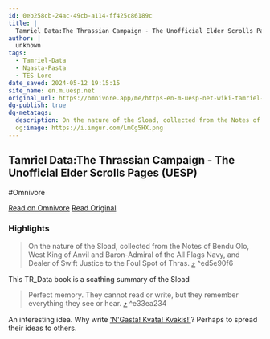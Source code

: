 ```yaml
---
id: 0eb258cb-24ac-49cb-a114-ff425c86189c
title: |
  Tamriel Data:The Thrassian Campaign - The Unofficial Elder Scrolls Pages (UESP)
author: |
  unknown
tags:
  - Tamriel-Data
  - Ngasta-Pasta
  - TES-Lore
date_saved: 2024-05-12 19:15:15
site_name: en.m.uesp.net
original_url: https://omnivore.app/me/https-en-m-uesp-net-wiki-tamriel-data-the-thrassian-campaign-18f6ba7d261
dg-publish: true
dg-metatags:
  description: On the nature of the Sload, collected from the Notes of Bendu Olo, West King of Anvil and Baron-Admiral of the All Flags Navy, and Dealer of Swift Justice to the Foul Spot of Thras.
  og:image: https://i.imgur.com/LmCg5HX.png
---
```


## Tamriel Data:The Thrassian Campaign - The Unofficial Elder Scrolls Pages (UESP)
#Omnivore

[Read on Omnivore](https://omnivore.app/me/https-en-m-uesp-net-wiki-tamriel-data-the-thrassian-campaign-18f6ba7d261)
[Read Original](https://en.m.uesp.net/wiki/Tamriel_Data:The_Thrassian_Campaign)

### Highlights

> On the nature of the Sload, collected from the Notes of Bendu Olo, West King of Anvil and Baron-Admiral of the All Flags Navy, and Dealer of Swift Justice to the Foul Spot of Thras. [⤴️](https://omnivore.app/me/https-en-m-uesp-net-wiki-tamriel-data-the-thrassian-campaign-18f6ba7d261#ed5e90f6-2d41-4d1c-8994-2d7b11e890fa)  ^ed5e90f6

This TR_Data book is a scathing summary of the Sload

> Perfect memory. They cannot read or write, but they remember everything they see or hear. [⤴️](https://omnivore.app/me/https-en-m-uesp-net-wiki-tamriel-data-the-thrassian-campaign-18f6ba7d261#e33ea234-9694-4c37-b68d-e3c95c4f5fa6)  ^e33ea234

An interesting idea. Why write ['N'Gasta! Kvata! Kvakis!'](https://en.m.uesp.net/wiki/Lore:N%27Gasta!_Kvata!_Kvakis!)? Perhaps to spread their ideas to others.

